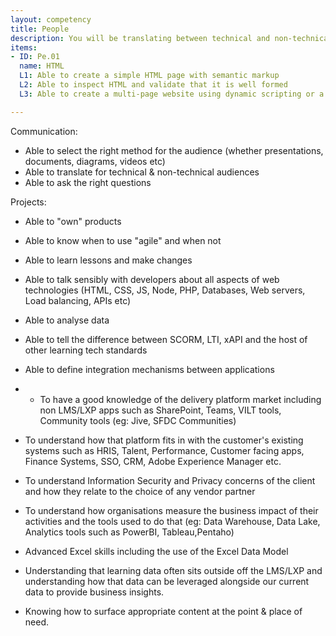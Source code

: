 ```yaml
---
layout: competency
title: People
description: You will be translating between technical and non-technical audiences - and working at multiple levels within your organisation. 
items:
- ID: Pe.01
  name: HTML
  L1: Able to create a simple HTML page with semantic markup
  L2: Able to inspect HTML and validate that it is well formed
  L3: Able to create a multi-page website using dynamic scripting or a static site generator

---
```





Communication:
- Able to select the right method for the audience (whether presentations, documents, diagrams, videos etc)
- Able to translate for technical & non-technical audiences
- Able to ask the right questions

Projects:
- Able to "own" products
- Able to know when to use "agile" and when not
- Able to learn lessons and make changes

- Able to talk sensibly with developers about all aspects of web technologies (HTML, CSS, JS, Node, PHP, Databases, Web servers, Load balancing, APIs etc)
- Able to analyse data
- Able to tell the difference between SCORM, LTI, xAPI and the host of other learning tech standards
- Able to define integration mechanisms between applications
- - To have a good knowledge of the delivery platform market including non LMS/LXP apps such as SharePoint, Teams, VILT tools, Community tools (eg: Jive, SFDC Communities)
- To understand how that platform fits in with the customer's existing systems such as HRIS, Talent, Performance, Customer facing apps, Finance Systems, SSO, CRM, Adobe Experience Manager etc.
- To understand Information Security and Privacy concerns of the client and how they relate to the choice of any vendor partner
- To understand how organisations measure the business impact of their activities and the tools used to do that (eg: Data Warehouse, Data Lake, Analytics tools such as PowerBI, Tableau,Pentaho)
- Advanced Excel skills including the use of the Excel Data Model
- Understanding that learning data often sits outside off the LMS/LXP and understanding how that data can be leveraged alongside our current data to provide business insights.
- Knowing how to surface appropriate content at the point & place of need.

